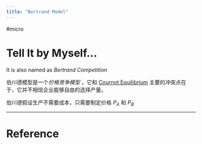 ```yaml
---
title: "Bertrand Model"
---
```


#micro 

# Tell It by Myself...

It is also named as *Bertrand Competition*

伯川德模型是一个*价格竞争模型* ，它和 [Cournot Equilibrium](Cournot%20Equilibrium) 主要的冲突点在于，它并不相信企业能够自由的选择产量。

伯川德假设生产不需要成本，只需要制定价格 $P_A$ 和 $P_B$ 

---



# Reference 

